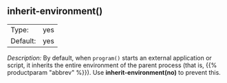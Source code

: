 ---
---
<!-- DISCLAIMER: This file is based on the syslog-ng Open Source Edition documentation https://github.com/balabit/syslog-ng-ose-guides/commit/2f4a52ee61d1ea9ad27cb4f3168b95408fddfdf2 and is used under the terms of The syslog-ng Open Source Edition Documentation License. The file has been modified by Axoflow. -->

## inherit-environment()

|          |        |
| -------- | ------ |
| Type:    | yes|no |
| Default: | yes    |

*Description:* By default, when `program()` starts an external application or script, it inherits the entire environment of the parent process (that is, {{% productparam "abbrev" %}}). Use **inherit-environment(no)** to prevent this.

